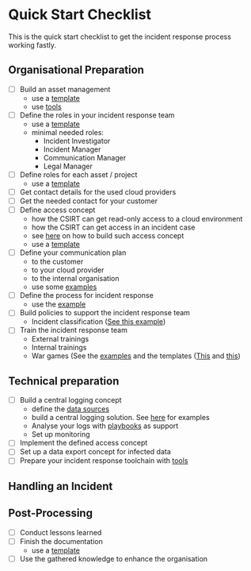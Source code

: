 # Quick Start Checklist
This is the quick start checklist to get the incident response process working fastly.

## Organisational Preparation
- [ ]  Build an asset management
    - use a [template](templates/assetFactsSheet.md)
    - use [tools](examples/assetManagement.md)
- [ ]  Define the roles in your incident response team
    - use a [template](templates/rolesAndResponsibilities.md#csirt-roles-template)
    -  minimal needed roles:
        - Incident Investigator
        - Incident Manager
        - Communication Manager 
        - Legal Manager
- [ ]  Define roles for each asset / project
    - use a [template](templates/rolesAndResponsibilities.md#project-incident-response-roles-template) 
- [ ]  Get contact details for the used cloud providers
- [ ]  Get the needed contact for your customer
- [ ]  Define access concept
    - how the CSIRT can get read-only access to a cloud environment
    - how the CSIRT can get access in an incident case
    - see [here](preparation/organisational.md#access-concept) on how to build such access concept
    - use a [template](templates/emergencyAccess.md)
- [ ]  Define your communication plan
    - to the customer
    - to your cloud provider
    - to the internal organisation
    - use some [examples](examples/communication.md)
- [ ]  Define the process for incident response
    - use the [example](examples/process.md)
- [ ]  Build policies to support the incident response team
    - Incident classification ([See this example](examples/incidentClassification.md))
- [ ]  Train the incident response team
    - External trainings
    - Internal trainings
    - War games (See the [examples](examples/warGame.md) and the templates ([This](templates/warGameEvaluation.md) and
    [this](templates/warGamePreparation.md))
    
## Technical preparation
- [ ]  Build a central logging concept
    - define the [data sources](examples/dataSources.md)
    - build a central logging solution. See [here](examples/centralLogging.md) for examples
    - Analyse your logs with [playbooks](examples/playbooks.md) as support
    - Set up monitoring
- [ ]  Implement the defined access concept
- [ ]  Set up a data export concept for infected data
- [ ]  Prepare your incident response toolchain with [tools](examples/tools.md)

## Handling an Incident



## Post-Processing
- [ ]  Conduct lessons learned
- [ ]  Finish the documentation
    - use a [template](templates/incidentDocumentation.md)
- [ ]  Use the gathered knowledge to enhance the organisation